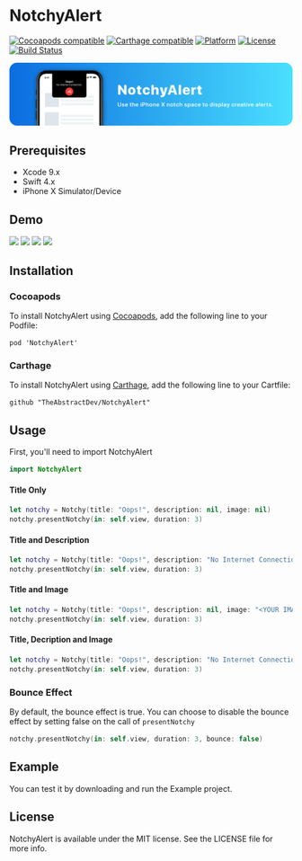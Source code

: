 # NotchyAlert
[![Cocoapods compatible](https://img.shields.io/badge/Cocoapods-compatible-4BC51D.svg?style=flat)](http://cocoapods.org)
[![Carthage compatible](https://img.shields.io/badge/Carthage-compatible-4BC51D.svg?style=flat)](https://github.com/Carthage/Carthage)
[![Platform](https://img.shields.io/badge/Platform-iOS-lightgrey.svg)](https://developer.apple.com/)
[![License](https://img.shields.io/badge/license-MIT-999999.svg)](https://github.com/TheAbstractDev/NotchyAlert/blob/master/LICENSE)
[![Build Status](https://travis-ci.org/TheAbstractDev/NotchyAlert.svg?branch=master)](https://travis-ci.org)

![](Screenshots/banner.png)

## Prerequisites
- Xcode 9.x
- Swift 4.x
- iPhone X Simulator/Device

## Demo

<p float="left">
<img src="https://github.com/ivanvorobei/NotchyAlert/blob/master/Screenshots/notchySimple.gif" width="250">
<img src="https://github.com/ivanvorobei/NotchyAlert/blob/master/Screenshots/notchyWithDescription.gif" width="250">
<img src="https://github.com/ivanvorobei/NotchyAlert/blob/master/Screenshots/notchyWithImage.gif" width="250">
<img src="https://github.com/ivanvorobei/NotchyAlert/blob/master/Screenshots/otchyWithDescImage.gif" width="250">
</p>

## Installation

### Cocoapods
To install NotchyAlert using [Cocoapods](http://cocoapods.org), add the following line to your Podfile:

```
pod 'NotchyAlert'
```

### Carthage
To install NotchyAlert using [Carthage](https://github.com/Carthage/Carthage), add the following line to your Cartfile:

```
github "TheAbstractDev/NotchyAlert"
```

## Usage
First, you'll need to import NotchyAlert

```swift
import NotchyAlert
```

#### Title Only

```swift
let notchy = Notchy(title: "Oops!", description: nil, image: nil)
notchy.presentNotchy(in: self.view, duration: 3)
```

#### Title and Description

```swift
let notchy = Notchy(title: "Oops!", description: "No Internet Connection.", image: nil)
notchy.presentNotchy(in: self.view, duration: 3)
```

#### Title and Image

```swift
let notchy = Notchy(title: "Oops!", description: nil, image: "<YOUR IMAGE>)
notchy.presentNotchy(in: self.view, duration: 3)
```

#### Title, Decription and Image

```swift
let notchy = Notchy(title: "Oops!", description: "No Internet Connection.", image: "<YOUR IMAGE>)
notchy.presentNotchy(in: self.view, duration: 3)
```

### Bounce Effect
By default, the bounce effect is true.
You can choose to disable the bounce effect by setting false on the call of `presentNotchy`
```swift
notchy.presentNotchy(in: self.view, duration: 3, bounce: false)
```

## Example
You can test it by downloading and run the Example project.


## License
NotchyAlert is available under the MIT license. See the LICENSE file for more info.
